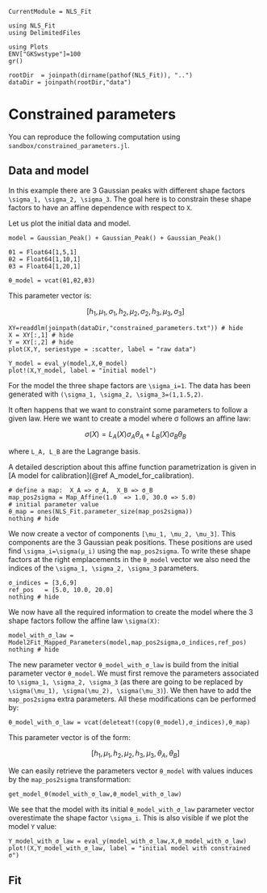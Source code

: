  ```@meta
CurrentModule = NLS_Fit
```

```@setup session
using NLS_Fit
using DelimitedFiles

using Plots
ENV["GKSwstype"]=100
gr()

rootDir  = joinpath(dirname(pathof(NLS_Fit)), "..")
dataDir = joinpath(rootDir,"data")
```

# Constrained parameters

You can reproduce the following computation using `sandbox/constrained_parameters.jl`.

## Data and model

In this example there are 3 Gaussian peaks with different shape factors ``\sigma_1, \sigma_2, \sigma_3``. The goal here is to constrain these shape factors to have an affine dependence with respect to ``X``.

Let us plot the initial data and model.

```@example session
model = Gaussian_Peak() + Gaussian_Peak() + Gaussian_Peak()

θ1 = Float64[1,5,1]
θ2 = Float64[1,10,1]
θ3 = Float64[1,20,1]

θ_model = vcat(θ1,θ2,θ3)
```

This parameter vector is:
```math
[h_1, \mu_1, \sigma_1, h_2, \mu_2, \sigma_2, h_3, \mu_3, \sigma_3]
```

```@example session
XY=readdlm(joinpath(dataDir,"constrained_parameters.txt")) # hide
X = XY[:,1] # hide
Y = XY[:,2] # hide
plot(X,Y, seriestype = :scatter, label = "raw data")

Y_model = eval_y(model,X,θ_model)
plot!(X,Y_model, label = "initial model")
```
For the model the three shape factors are ``\sigma_i=1``. The data has been generated with ``(\sigma_1, \sigma_2, \sigma_3=(1,1.5,2)``.

It often happens that we want to constraint some parameters to follow a given law. Here we want to create a model where σ follows an affine law:

```math
σ(X) = L_A(X) σ_A θ_A + L_B(X) σ_B θ_B 
```
where ``L_A, L_B`` are the Lagrange basis.

A detailed description about this affine function parametrization is
given in [A model for calibration](@ref A_model_for_calibration).

```@example session
# define a map:  X_A => σ_A,  X_B => σ_B
map_pos2sigma = Map_Affine(1.0  => 1.0, 30.0 => 5.0)
# initial parameter value
θ_map = ones(NLS_Fit.parameter_size(map_pos2sigma))
nothing # hide
```

We now create a vector of components ``[\mu_1, \mu_2, \mu_3]``. This
components are the 3 Gaussian peak positions. These positions are used
find ``\sigma_i=\sigma(μ_i)`` using the `map_pos2sigma`. To write
these shape factors at the right emplacements in the `θ_model` vector
we also need the indices of the ``\sigma_1, \sigma_2, \sigma_3``
parameters.

```@example session
σ_indices = [3,6,9]
ref_pos   = [5.0, 10.0, 20.0]
nothing # hide
```

We now have all the required information to create the model where the
3 shape factors follow the affine law ``\sigma(X)``:

```@example session
model_with_σ_law = Model2Fit_Mapped_Parameters(model,map_pos2sigma,σ_indices,ref_pos)
nothing # hide
```

The new parameter vector `θ_model_with_σ_law` is build from the
initial parameter vector `θ_model`. We must first remove the
parameters associated to ``\sigma_1, \sigma_2, \sigma_3`` (as there
are going to be replaced by ``\sigma(\mu_1), \sigma(\mu_2),
\sigma(\mu_3)``). We then have to add the `map_pos2sigma` extra
parameters. All these modifications can be performed by:

```@example session
θ_model_with_σ_law = vcat(deleteat!(copy(θ_model),σ_indices),θ_map)
```

This parameter vector is of the form:
```math
[h_1, \mu_1, h_2, \mu_2, h_3, \mu_3, \theta_A, \theta_B]
```

We can easily retrieve the parameters vector `θ_model` with values induces by the `map_pos2sigma` transformation:

```@example session
get_model_θ(model_with_σ_law,θ_model_with_σ_law)
```

We see that the model with its initial `θ_model_with_σ_law` parameter vector overestimate the shape factor ``\sigma_i``. This is also visible if we plot the model ``Y`` value:

```@example session
Y_model_with_σ_law = eval_y(model_with_σ_law,X,θ_model_with_σ_law)
plot!(X,Y_model_with_σ_law, label = "initial model with constrained σ")
```

## Fit
